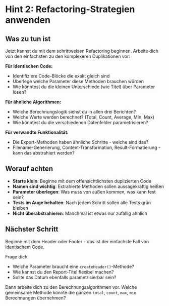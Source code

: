 # Hint 2: Refactoring-Strategien anwenden

## Was zu tun ist

Jetzt kannst du mit dem schrittweisen Refactoring beginnen. Arbeite dich von den einfachsten zu den komplexeren Duplikationen vor:

**Für identischen Code:**
- Identifiziere Code-Blöcke die exakt gleich sind
- Überlege welche Parameter diese Methoden brauchen würden
- Wie könntest du die kleinen Unterschiede (wie Titel) über Parameter lösen?

**Für ähnliche Algorithmen:**
- Welche Berechnungslogik siehst du in allen drei Berichten?
- Welche Werte werden berechnet? (Total, Count, Average, Min, Max)
- Wie könntest du die verschiedenen Datenfelder parametrisieren?

**Für verwandte Funktionalität:**
- Die Export-Methoden haben ähnliche Schritte - welche sind das?
- Filename-Generierung, Content-Transformation, Result-Formatierung - kann das abstrahiert werden?

## Worauf achten

- **Starte klein**: Beginne mit dem offensichtlichsten duplizierten Code
- **Namen sind wichtig**: Extrahierte Methoden sollen aussagekräftig heißen
- **Parameter überlegen**: Was muss von außen kommen, was kann fest sein?
- **Tests im Auge behalten**: Nach jedem Schritt sollen alle Tests grün bleiben
- **Nicht überabstrahieren**: Manchmal ist etwas nur zufällig ähnlich

## Nächster Schritt

Beginne mit dem Header oder Footer - das ist der einfachste Fall von identischem Code. 

Frage dich:
- Welche Parameter braucht eine `createHeader()`-Methode?
- Wie kannst du den Report-Titel flexibel machen?
- Sollte das Datum ebenfalls parametrisierbar sein?

Dann arbeite dich zu den Berechnungsalgorithmen vor. Welche gemeinsame Methode könnte die ganzen `total`, `count`, `max`, `min` Berechnungen übernehmen?